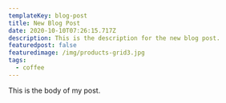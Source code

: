 ```yaml
---
templateKey: blog-post
title: New Blog Post
date: 2020-10-10T07:26:15.717Z
description: This is the description for the new blog post.
featuredpost: false
featuredimage: /img/products-grid3.jpg
tags:
  - coffee
---
```

This is the body of my post.